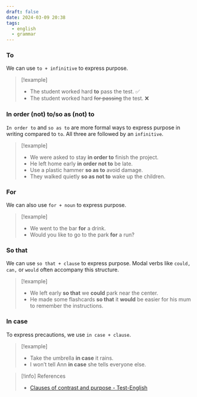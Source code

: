 ```yaml
---
draft: false
date: 2024-03-09 20:38
tags:
  - english
  - grammar
---
```


### To
We can use `to + infinitive` to express purpose.

>[!example]
>- The student worked hard **to** pass the test. ✅
>- The student worked hard ~~for passing~~ the test. ❌
### In order (not) to/so as (not) to
`In order to` and `so as to` are more formal ways to express purpose in writing compared to `to`. All three are followed by an `infinitive`.

>[!example]
>- We were asked to stay **in order to** finish the project. 
>- He left home early **in order not to** be late.
>- Use a plastic hammer **so as to** avoid damage. 
>- They walked quietly **so as not to** wake up the children. 

### For
We can also use `for + noun` to express purpose.

>[!example]
>- We went to the bar **for** a drink.
>- Would you like to go to the park **for** a run?

### So that
We can use `so that + clause` to express purpose. Modal verbs like `could,` `can,` or `would` often accompany this structure.

>[!example]
>- We left early **so that** we **could** park near the center.
>- He made some flashcards **so that** it **would** be easier for his mum to remember the instructions. 

### In case
To express precautions, we use `in case + clause`.

>[!example]
>- Take the umbrella **in case** it rains. 
>- I won’t tell Ann **in case** she tells everyone else. 



> [!info] References
> - [Clauses of contrast and purpose - Test-English](https://test-english.com/grammar-points/b1-b2/clauses-contrast-purpose/)
